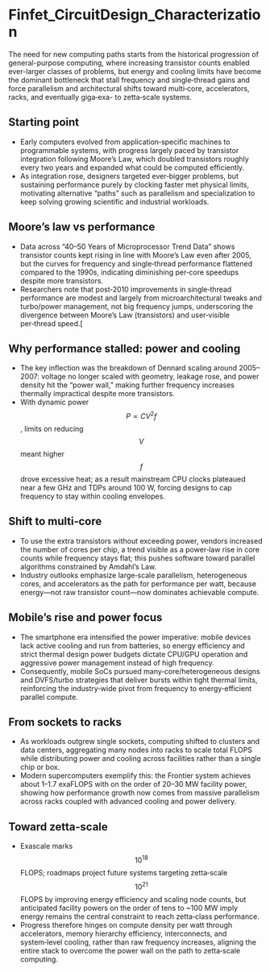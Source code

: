 # Finfet_CircuitDesign_Characterization
The need for new computing paths starts from the historical progression of general-purpose computing, where increasing transistor counts enabled ever-larger classes of problems, but energy and cooling limits have become the dominant bottleneck that stall frequency and single‑thread gains and force parallelism and architectural shifts toward multi‑core, accelerators, racks, and eventually giga‑exa- to zetta‑scale systems.

## Starting point
- Early computers evolved from application‑specific machines to programmable systems, with progress largely paced by transistor integration following Moore’s Law, which doubled transistors roughly every two years and expanded what could be computed efficiently.
- As integration rose, designers targeted ever‑bigger problems, but sustaining performance purely by clocking faster met physical limits, motivating alternative “paths” such as parallelism and specialization to keep solving growing scientific and industrial workloads.

## Moore’s law vs performance
- Data across “40–50 Years of Microprocessor Trend Data” shows transistor counts kept rising in line with Moore’s Law even after 2005, but the curves for frequency and single‑thread performance flattened compared to the 1990s, indicating diminishing per‑core speedups despite more transistors.
- Researchers note that post‑2010 improvements in single‑thread performance are modest and largely from microarchitectural tweaks and turbo/power management, not big frequency jumps, underscoring the divergence between Moore’s Law (transistors) and user‑visible per‑thread speed.[
## Why performance stalled: power and cooling
- The key inflection was the breakdown of Dennard scaling around 2005–2007: voltage no longer scaled with geometry, leakage rose, and power density hit the “power wall,” making further frequency increases thermally impractical despite more transistors.
- With dynamic power $$P \propto C V^{2} f$$, limits on reducing $$V$$ meant higher $$f$$ drove excessive heat; as a result mainstream CPU clocks plateaued near a few GHz and TDPs around 100 W, forcing designs to cap frequency to stay within cooling envelopes.

## Shift to multi‑core
- To use the extra transistors without exceeding power, vendors increased the number of cores per chip, a trend visible as a power‑law rise in core counts while frequency stays flat; this pushes software toward parallel algorithms constrained by Amdahl’s Law.
- Industry outlooks emphasize large‑scale parallelism, heterogeneous cores, and accelerators as the path for performance per watt, because energy—not raw transistor count—now dominates achievable compute.

## Mobile’s rise and power focus
- The smartphone era intensified the power imperative: mobile devices lack active cooling and run from batteries, so energy efficiency and strict thermal design power budgets dictate CPU/GPU operation and aggressive power management instead of high frequency.
- Consequently, mobile SoCs pursued many‑core/heterogeneous designs and DVFS/turbo strategies that deliver bursts within tight thermal limits, reinforcing the industry‑wide pivot from frequency to energy‑efficient parallel compute.
## From sockets to racks
- As workloads outgrew single sockets, computing shifted to clusters and data centers, aggregating many nodes into racks to scale total FLOPS while distributing power and cooling across facilities rather than a single chip or box.
- Modern supercomputers exemplify this: the Frontier system achieves about 1–1.7 exaFLOPS with on the order of 20–30 MW facility power, showing how performance growth now comes from massive parallelism across racks coupled with advanced cooling and power delivery.

## Toward zetta‑scale
- Exascale marks $$10^{18}$$ FLOPS; roadmaps project future systems targeting zetta‑scale $$10^{21}$$ FLOPS by improving energy efficiency and scaling node counts, but anticipated facility powers on the order of tens to ~100 MW imply energy remains the central constraint to reach zetta‑class performance.
- Progress therefore hinges on compute density per watt through accelerators, memory hierarchy efficiency, interconnects, and system‑level cooling, rather than raw frequency increases, aligning the entire stack to overcome the power wall on the path to zetta‑scale computing.

